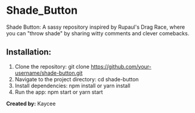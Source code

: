 # Shade_Button
Shade Button: A sassy repository inspired by Rupaul's Drag Race, where you can "throw shade" by sharing witty comments and clever comebacks.

## Installation:
1. Clone the repository: git clone https://github.com/your-username/shade-button.git
2. Navigate to the project directory: cd shade-button
3. Install dependencies: npm install or yarn install
4. Run the app: npm start or yarn start

**Created by:**
Kaycee
